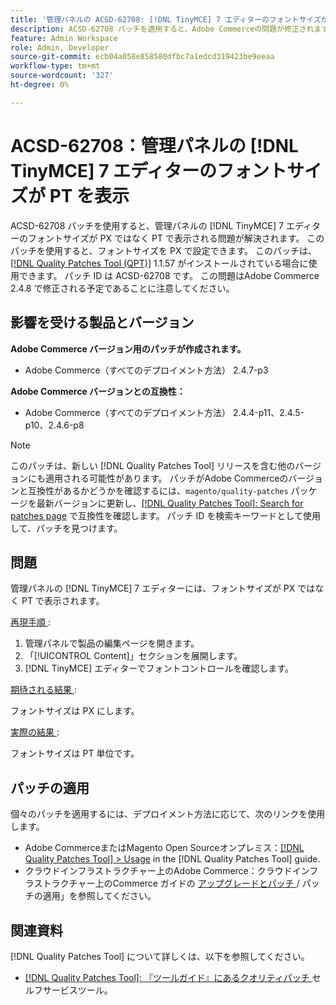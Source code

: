 ```yaml
---
title: '管理パネルの ACSD-62708: [!DNL TinyMCE] 7 エディターのフォントサイズが PT を表示'
description: ACSD-62708 パッチを適用すると、Adobe Commerceの問題が修正されます。この問題では、管理画面の  [!DNL TinyMCE] 7 エディターのフォントサイズに PX ではなく PT が表示されます。 現在は、フォントサイズを PT ではなく PX で設定することもできます。
feature: Admin Workspace
role: Admin, Developer
source-git-commit: ecb04a058e858580dfbc7a1edcd319423be9eeaa
workflow-type: tm+mt
source-wordcount: '327'
ht-degree: 0%

---
```



# ACSD-62708：管理パネルの [!DNL TinyMCE] 7 エディターのフォントサイズが PT を表示

ACSD-62708 パッチを使用すると、管理パネルの [!DNL TinyMCE] 7 エディターのフォントサイズが PX ではなく PT で表示される問題が解決されます。 このパッチを使用すると、フォントサイズを PX で設定できます。 このパッチは、[[!DNL Quality Patches Tool (QPT)]](/help/tools/quality-patches-tool/quality-patches-tool-to-self-serve-quality-patches.md) 1.1.57 がインストールされている場合に使用できます。 パッチ ID は ACSD-62708 です。 この問題はAdobe Commerce 2.4.8 で修正される予定であることに注意してください。

## 影響を受ける製品とバージョン

**Adobe Commerce バージョン用のパッチが作成されます。**

* Adobe Commerce（すべてのデプロイメント方法） 2.4.7-p3

**Adobe Commerce バージョンとの互換性：**

* Adobe Commerce（すべてのデプロイメント方法） 2.4.4-p11、2.4.5-p10、2.4.6-p8

>[!NOTE]
>
>このパッチは、新しい [!DNL Quality Patches Tool] リリースを含む他のバージョンにも適用される可能性があります。 パッチがAdobe Commerceのバージョンと互換性があるかどうかを確認するには、`magento/quality-patches` パッケージを最新バージョンに更新し、[[!DNL Quality Patches Tool]: Search for patches page](https://experienceleague.adobe.com/tools/commerce-quality-patches/index.html) で互換性を確認します。 パッチ ID を検索キーワードとして使用して、パッチを見つけます。

## 問題

管理パネルの [!DNL TinyMCE] 7 エディターには、フォントサイズが PX ではなく PT で表示されます。

<u> 再現手順 </u>:

1. 管理パネルで製品の編集ページを開きます。
1. 「[!UICONTROL Content]」セクションを展開します。
1. [!DNL TinyMCE] エディターでフォントコントロールを確認します。

<u> 期待される結果 </u>:

フォントサイズは PX にします。

<u> 実際の結果 </u>:

フォントサイズは PT 単位です。

## パッチの適用

個々のパッチを適用するには、デプロイメント方法に応じて、次のリンクを使用します。

* Adobe CommerceまたはMagento Open Sourceオンプレミス：[[!DNL Quality Patches Tool] > Usage](/help/tools/quality-patches-tool/usage.md) in the [!DNL Quality Patches Tool] guide.
* クラウドインフラストラクチャー上のAdobe Commerce：クラウドインフラストラクチャー上のCommerce ガイドの [ アップグレードとパッチ ](https://experienceleague.adobe.com/docs/commerce-cloud-service/user-guide/develop/upgrade/apply-patches.html)/ パッチの適用」を参照してください。

## 関連資料

[!DNL Quality Patches Tool] について詳しくは、以下を参照してください。

* [[!DNL Quality Patches Tool]: 『ツールガイド』にあるクオリティパッチ ](/help/tools/quality-patches-tool/quality-patches-tool-to-self-serve-quality-patches.md) セルフサービスツール。
